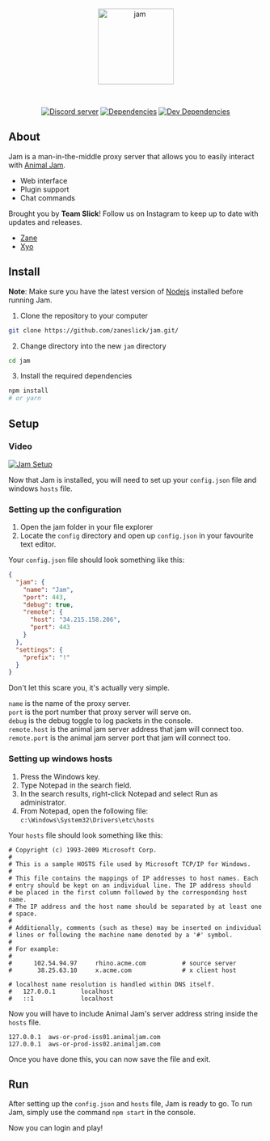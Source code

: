 <div align="center">
  <br />
  <p>
    <img src="https://i.imgur.com/cLLrI4M.png" width="150" alt="jam" />
  </p>
  <br />
  <p>
    <a href="https://discord.gg/deb3aXu"><img src="https://discordapp.com/api/guilds/653142786194931712/embed.png" alt="Discord server" /></a>
    <a href="https://david-dm.org/zaneslick/jam"><img src="https://david-dm.org/zaneslick/jam/status.svg" alt="Dependencies" /></a>
    <a href="https://david-dm.org/zaneslick/jam?type=dev"><img src="https://david-dm.org/zaneslick/jam/dev-status.svg" alt="Dev Dependencies" /></a>
  </p>
</div>

## About

Jam is a man-in-the-middle proxy server that allows you to easily interact with [Animal Jam](http://animaljam.com).

- Web interface
- Plugin support
- Chat commands

Brought you by **Team Slick**! Follow us on Instagram to keep up to date with updates and releases. 

- [Zane](https://www.instagram.com/zane.slick)
- [Xyo](https://www.instagram.com/xyo.slick)

## Install

**Note**: Make sure you have the latest version of [Nodejs](https://nodejs.org/en/) installed before running Jam.

1. Clone the repository to your computer

```bash
git clone https://github.com/zaneslick/jam.git/
```

2. Change directory into the new `jam` directory

```bash
cd jam
```

3. Install the required dependencies

```bash
npm install
# or yarn
```

## Setup

### Video

[![Jam Setup](https://i.imgur.com/v1WynfR.png)](https://streamable.com/5agkh)


Now that Jam is installed, you will need to set up your `config.json` file and windows `hosts` file.

### Setting up the configuration

1. Open the jam folder in your file explorer
2. Locate the `config` directory and open up `config.json` in your favourite text editor.

Your `config.json` file should look something like this:

```json
{
  "jam": {
    "name": "Jam",
    "port": 443,
    "debug": true,
    "remote": {
      "host": "34.215.158.206", 
      "port": 443
    }
  },
  "settings": {
    "prefix": "!"
  }
}
```
Don't let this scare you, it's actually very simple.

`name` is the name of the proxy server.  
`port` is the port number that proxy server will serve on.  
`debug` is the debug toggle to log packets in the console.  
`remote.host` is the animal jam server address that jam will connect too.  
`remote.port` is the animal jam server port that jam will connect too.

### Setting up windows hosts

1. Press the Windows key.
2. Type Notepad in the search field.
3. In the search results, right-click Notepad and select Run as administrator.
4. From Notepad, open the following file: `c:\Windows\System32\Drivers\etc\hosts`

Your `hosts` file should look something like this:

```
# Copyright (c) 1993-2009 Microsoft Corp.
#
# This is a sample HOSTS file used by Microsoft TCP/IP for Windows.
#
# This file contains the mappings of IP addresses to host names. Each
# entry should be kept on an individual line. The IP address should
# be placed in the first column followed by the corresponding host name.
# The IP address and the host name should be separated by at least one
# space.
#
# Additionally, comments (such as these) may be inserted on individual
# lines or following the machine name denoted by a '#' symbol.
#
# For example:
#
#      102.54.94.97     rhino.acme.com          # source server
#       38.25.63.10     x.acme.com              # x client host

# localhost name resolution is handled within DNS itself.
#	127.0.0.1       localhost
#	::1             localhost
```

Now you will have to include Animal Jam's server address string inside the `hosts` file.

```
127.0.0.1  aws-or-prod-iss01.animaljam.com
127.0.0.1  aws-or-prod-iss02.animaljam.com
```

Once you have done this, you can now save the file and exit.

## Run

After setting up the `config.json` and `hosts` file, Jam is ready to go. To run Jam, simply use the command `npm start` in the console.

Now you can login and play!

